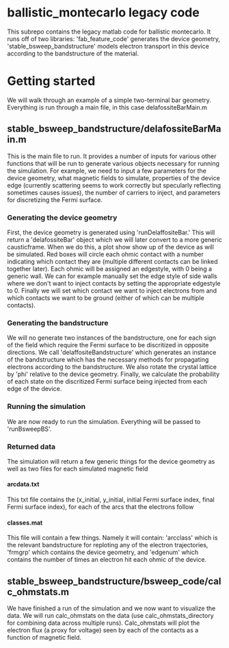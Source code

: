 # ballistic_montecarlo legacy code
This subrepo contains the legacy matlab code for ballistic montecarlo. It runs off of two libraries: 
'fab_feature_code' generates the device geometry, 'stable_bsweep_bandstructure' models electron transport in 
this device according to the bandstructure of the material.

# Getting started
We will walk through an example of a simple two-terminal bar geometry. Everything is run through a main file, in 
this case delafossiteBarMain.m

## stable_bsweep_bandstructure/delafossiteBarMain.m
This is the main file to run. It provides a number of inputs for various other functions that will be run to generate
various objects necessary for running the simulation. For example, we need to input a few parameters for the device
geometry, what magnetic fields to simulate, properties of the device edge (currently scattering seems to work correctly but
specularly reflecting sometimes causes issues), the number of carriers to inject, and parameters for discretizing the Fermi surface.

### Generating the device geometry
First, the device geometry is generated using 'runDelaffositeBar.' This will return a 'delafossiteBar' object which we will
later convert to a more generic causticframe. When we do this, a plot show show up of the device as will be simulated. Red boxes
will circle each ohmic contact with a number indicating which contact they are (multiple different contacts can be linked together later).
Each ohmic will be assigned an edgestyle, with 0 being a generic wall. We can for example manually set the edge style of side walls where 
we don't want to inject contacts by setting the appropriate edgestyle to 0. Finally we will set which contact we want to inject electrons from
and which contacts we want to be ground (either of which can be multiple contacts). 

### Generating the bandstructure
We will no generate two instances of the bandstructure, one for each sign of the field which require the Fermi surface to be discritized
in opposite directions. We call 'delaffositeBandstructure' which generates an instance of the bandstructure which has the necessary
methods for propagating electrons according to the bandstructure. We also rotate the crystal lattice by 'phi' relative to the device
geometry. Finally, we calculate the probability of each state on the discritized Fermi surface being injected from each edge of the device.

### Running the simulation
We are now ready to run the simulation. Everything will be passed to 'runBsweepBS'. 

### Returned data
The simulation will return a few generic things for the device geometry as well as two files for each simulated magnetic field

#### arcdata.txt
This txt file contains the (x_initial, y_initial, initial Fermi surface index, final Fermi surface index), for each of the arcs
that the electrons follow

#### classes.mat
This file will contain a few things. Namely it will contain: 'arcclass' which is the relevant bandstructure for reploting any of 
the electron trajectories, 'frmgrp' which contains the device geometry, and 'edgenum' which contains the number of times an electron
hit each ohmic of the device. 


## stable_bsweep_bandstructure/bsweep_code/calc_ohmstats.m
We have finished a run of the simulation and we now want to visualize the data. We will run calc_ohmstats on the data (use 
calc_ohmstats_directory for combining data across multiple runs). Calc_ohmstats will plot the electron flux (a proxy for voltage) 
seen by each of the contacts as a function of magnetic field. 
